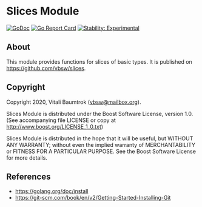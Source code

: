 # Slices Module

[![GoDoc](https://godoc.org/github.com/vbsw/slices?status.svg)](https://pkg.go.dev/mod/github.com/vbsw/slices) [![Go Report Card](https://goreportcard.com/badge/github.com/vbsw/slices)](https://goreportcard.com/report/github.com/vbsw/slices) [![Stability: Experimental](https://masterminds.github.io/stability/experimental.svg)](https://masterminds.github.io/stability/experimental.html)

## About
This module provides functions for slices of basic types. It is published on <https://github.com/vbsw/slices>.

## Copyright
Copyright 2020, Vitali Baumtrok (vbsw@mailbox.org).

Slices Module is distributed under the Boost Software License, version 1.0. (See accompanying file LICENSE or copy at http://www.boost.org/LICENSE_1_0.txt)

Slices Module is distributed in the hope that it will be useful, but WITHOUT ANY WARRANTY; without even the implied warranty of MERCHANTABILITY or FITNESS FOR A PARTICULAR PURPOSE. See the Boost Software License for more details.

## References
- https://golang.org/doc/install
- https://git-scm.com/book/en/v2/Getting-Started-Installing-Git
